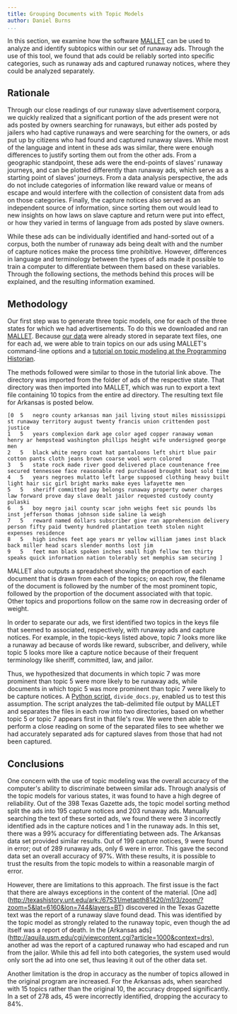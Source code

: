 ```yaml
---
title: Grouping Documents with Topic Models
author: Daniel Burns
...
```


In this section, we examine how the software [MALLET](http://mallet.cs.umass.edu) can be used to analyze and identify subtopics within our set of runaway ads. Through the use of this tool, we found that ads could be reliably sorted into specific categories, such as runaway ads and captured runaway notices, where they could be analyzed separately. 

## Rationale

Through our close readings of our runaway slave advertisement corpora, we quickly realized that a significant portion of the ads present were not ads posted by owners searching for runaways, but either ads posted by jailers who had captive runaways and were searching for the owners, or ads put up by citizens who had found and captured runaway slaves. While most of the language and intent in these ads was similar, there were enough differences to justify sorting them out from the other ads.  From a geographic standpoint, these ads were the end-points of slaves' runaway journeys, and can be plotted differently than runaway ads, which serve as a starting point of slaves' journeys.  From a data analysis perspective, the ads do not include categories of information like reward value or means of escape and would interfere with the collection of consistent data from ads on those categories.  Finally, the capture notices also served as an independent source of information, since sorting them out would lead to new insights on how laws on slave capture and return were put into effect, or how they varied in terms of language from ads posted by slave owners.

While these ads can be individually identified and hand-sorted out of a corpus, both the number of runaway ads being dealt with and the number of capture notices make the process time prohibitive.  However, differences in language and terminology between the types of ads made it possible to train a computer to differentiate between them based on these variables.  Through the following sections, the methods behind this proces will be explained, and the resulting information examined.

## Methodology

Our first step was to generate three topic models, one for each of the three states for which we had advertisements. To do this we downloaded and ran [MALLET](http://mallet.cs.umass.edu). Because [our data](index.html#our-data) were already stored in separate text files, one for each ad, we were able to train topics on our ads using MALLET's command-line options and a [tutorial on topic modeling at the Programming Historian](http://programminghistorian.org/lessons/topic-modeling-and-mallet).

The methods followed were similar to those in the tutorial link above.  The directory was imported from the folder of ads of the respective state.  That directory was then imported into MALLET, which was run to export a text file containing 10 topics from the entire ad directory.  The resulting text file for Arkansas is posted below.

`````
[0	5	negro county arkansas man jail living stout miles mississippi st runaway territory august twenty francis union crittenden post justice 
1	5	years complexion dark age color aged copper ranaway woman henry ar hempstead washington phillips height wife undersigned george men 
2	5	black white negro coat hat pantaloons left shirt blue pair cotton pants cloth jeans brown coarse wool worn colored 
3	5	state rock made river good delivered place countenance free secured tennessee face reasonable red purchased brought boat sold time 
4	5	years negroes mulatto left large supposed clothing heavy built light hair sic girl bright marks make eyes lafayette men 
5	5	sheriff committed pay belongs runaway property owner charges law forward prove day slave dealt jailor requested custody county pulaski 
6	5	boy negro jail county scar john weighs feet sic pounds lbs inst jefferson thomas johnson side saline la weigh 
7	5	reward named dollars subscriber give ran apprehension delivery person fifty paid twenty hundred plantation teeth stolen night expenses residence 
8	5	high inches feet age years mr yellow william james inst black back miller head scars slender months lost jim 
9	5	feet man black spoken inches small high fellow ten thirty speaks quick information nation tolerably set memphis sam securing ]
`````
MALLET also outputs a spreadsheet showing the proportion of each document that is drawn from each of the topics; on each row, the filename of the document is followed by the number of the most prominent topic, followed by the proportion of the document associated with that topic. Other topics and proportions follow on the same row in decreasing order of weight.

In order to separate our ads, we first identified two topics in the keys file that seemed to associated, respectively, with runaway ads and capture notices. For example, in the topic-keys listed above, topic 7 looks more like a runaway ad because of words like reward, subscriber, and delivery, while topic 5 looks more like a capture notice because of their frequent terminology like sheriff, committed, law, and jailor.

Thus, we hypothesized that documents in which topic 7 was more prominent than topic 5 were more likely to be runaway ads, while documents in which topic 5 was more prominent than topic 7 were likely to be capture notices. A [Python script](https://github.com/ricedh/adparsers/blob/master/divide_docs.py), `divide_docs.py`, enabled us to test this assumption. The script analyzes the tab-delimited file output by MALLET and separates the files in each row into two directories, based on whether topic 5 or topic 7 appears first in that file's row. We were then able to perform a close reading on some of the separated files to see whether we had accurately separated ads for captured slaves from those that had not been captured.

## Conclusions

One concern with the use of topic modeling was the overall accuracy of the computer's ability to discriminate between similar ads.  Through analysis of the topic models for various states, it was found to have a high degree of reliability.  Out of the 398 Texas Gazette ads, the topic model sorting method split the ads into 195 capture notices and 203 runaway ads.  Manually searching the text of these sorted ads, we found there were 3 incorrectly identified ads in the capture notices and 1 in the runaway ads.  In this set, there was a 99% accuracy for differentiating between ads.  The Arkansas data set provided similar results.  Out of 199 capture notices, 9 were found in error; out of 289 runaway ads, only 6 were in error.  This gave the second data set an overall accuracy of 97%.  With these results, it is possible to trust the results from the topic models to within a reasonable margin of error.

However, there are limitations to this approach.  The first issue is the fact that there are always exceptions in the content of the material.  [One ad]  (http://texashistory.unt.edu/ark:/67531/metapth81420/m1/3/zoom/?zoom=5&lat=6160&lon=744&layers=BT) discovered in the Texas Gazette text was the report of a runaway slave found dead.  This was identified by the topic model as strongly related to the runaway topic, even though the ad itself was a report of death.  In the [Arkansas ads] (http://aquila.usm.edu/cgi/viewcontent.cgi?article=1000&context=drs), another ad was the report of a captured runaway who had escaped and run from the jailor.  While this ad fell into both categories, the system used would only sort the ad into one set, thus leaving it out of the other data set.

Another limitation is the drop in accuracy as the number of topics allowed in the original program are increased.  For the Arkansas ads, when searched with 15 topics rather than the original 10, the accuracy dropped significantly.  In a set of 278 ads, 45 were incorrectly identified, dropping the accuracy to 84%.
